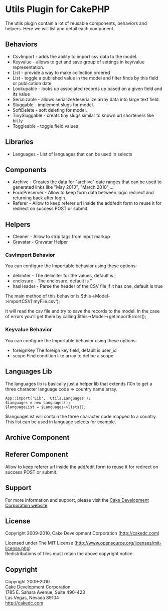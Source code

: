 # Utils Plugin for CakePHP #

The utils plugin contain a lot of reusable components, behaviors and helpers. Here we will list and detail 
each component.

## Behaviors 

 * CsvImport 		-	adds the ability to import csv data to the model.
 * Keyvalue 		-	allows to get and save group of settings in key/value representation.
 * List 			-	provide a way to make collection ordered
 * List 			-	toggle a published value in the model and filter finds by this field or publication date
 * Lookupable 		-	looks up associated records up based on a given field and its value
 * Serializable 	-	allows serialize/deserialize array data into large text field.
 * Sluggable 		-	implement slugs for model.
 * SoftDelete 		-	soft deleting for model.
 * TinySluggable 	-	creats tiny slugs similar to known url shorteners like bit.ly
 * Toggleable 		-	toggle field values

## Libraries

 * Languages 		- 	List of languages that can be used in selects

## Components

 * Archive 			-	Creates the data for "archive" date ranges that can be used to generated links like "May 2010", "March 2010",...
 * FormPreserver 	-	Allow to keep form data between login redirect and returning back after login.
 * Referer 			-	Allow to keep referer url inside the add/edit form to reuse it for redirect on success POST or submit.

## Helpers

 * Cleaner 			- 	Allow to strip tags from input markup
 * Gravatar 		- 	Gravatar Helper

### CsvImport Behavior

You can configure the Importable behavior using these options:

 * delimiter		-	The delimiter for the values, default is ;
 * enclosure			-	The enclosure, default is "
 * hasHeader		-	Parse the header of the CSV file if it has one, default is true

The main method of this behavior is
	$this->Model->importCSV('myFile.csv');

It will read the csv file and try to save the records to the model. In the case of errors you'll get them by calling
	$this->Model->getImportErrors();

### Keyvalue Behavior

You can configure the Importable behavior using these options:

 * foreignKey			The foreign key field, default is user_id
 * scope				Find condition like array to define a scope

## Languages Lib

The languages lib is basically just a helper lib that extends I10n to get a three character language code => country name array.

	App::import('Lib', 'Utils.Languages');
	$Languages = new Languages();
	$languageList = $Languages->lists();

$languageList will contain the three character code mapped to a country. This list can be used in language selects for example.

## Archive Component

## Referer Component

Allow to keep referer url inside the add/edit form to reuse it for redirect on success POST or submit.

## Support ##

For more information and support, please visit the [Cake Development Corporation website](http://cakedc.com).

## License ##

Copyright 2009-2010, Cake Development Corporation (http://cakedc.com)

Licensed under The MIT License (http://www.opensource.org/licenses/mit-license.php)<br/>
Redistributions of files must retain the above copyright notice.

## Copyright ###

Copyright 2009-2010<br/>
Cake Development Corporation<br/>
1785 E. Sahara Avenue, Suite 490-423<br/>
Las Vegas, Nevada 89104<br/>
http://cakedc.com<br/>
